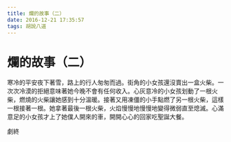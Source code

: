 ```yaml
---
title: 爛的故事（二）
date: 2016-12-21 17:35:57
tags: 胡說八道
---
```


# 爛的故事（二）
寒冷的平安夜下著雪，路上的行人匆匆而過。街角的小女孩還沒賣出一盒火柴。一次次冷漠的拒絕意味著她今晚不會有任何收入。心灰意冷的小女孩划動了一根火柴，燃燒的火柴讓她感到十分溫暖。接著又用凍僵的小手點燃了另一根火柴，這樣一根接著一根。她拿著最後一根火柴，火焰慢慢地慢慢地變得微弱直至熄滅。心滿意足的小女孩才上了她僕人開來的車，開開心心的回家吃聖誕大餐。

劇終
